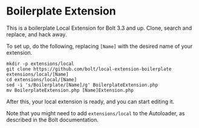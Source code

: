 Boilerplate Extension
=====================

This is a boilerplate Local Extension for Bolt 3.3 and up. Clone, search and replace, and hack away. 

To set up, do the following, replacing `[Name]` with the desired name of your extension.  

```
mkdir -p extensions/local
git clone https://github.com/bolt/local-extension-boilerplate extensions/local/[Name]
cd extensions/local/[Name]
sed -i 's/Boilerplate/[Name]/g' BoilerplateExtension.php
mv BoilerplateExtension.php [Name]Extension.php
```

After this, your local extension is ready, and you can start editing it. 

Note that you might need to add `extensions/local` to the Autoloader, as described in the Bolt documentation. 

